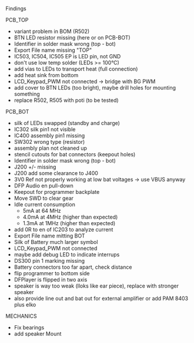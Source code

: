 Findings

PCB_TOP
- variant problem in BOM (R502)
- BTN LED resistor missing (here or on PCB-BOT)
- Identifier in solder mask wrong (top - bot)
- Export File name missing "TOP"
- IC503, IC504, IC505 EP is LED pin, not GND
- don't use low temp solder (LEDs >= 100°C)
- add vias to LEDs to transport heat (full connection)
- add heat sink from bottom
- LCD_Keypad_PWM not connected -> bridge with BG PWM
- add cover to BTN LEDs (too bright), maybe drill holes for mounting something
- replace R502, R505 with poti (to be tested)

PCB_BOT
- silk of LEDs swapped (standby and charge)
- IC302 silk pin1 not visible
- IC400 assembly pin1 missing
- SW302 wrong type (resistor)
- assembly plan not cleaned up
- stencil cutouts for bat connectors (keepout holes)
- Identifier in solder mask wrong (top - bot)
- J200 +/- missing
- J200 add some clearance to J400
- 3V0 Ref not properly working at low bat voltages -> use VBUS anyway
- DFP Audio en pull-down
- Keepout for programmer backplate
- Move SWD to clear gear
- Idle current consumption
  - 5mA at 64 MHz
  - 4.0mA at 4MHz (higher than expected)
  - 1.3mA at 1MHz (higher than expected)
- add 0R to en of IC203 to analyze current
- Export File name mitting BOT
- Silk of Battery much larger symbol
- LCD_Keypad_PWM not connected
- maybe add debug LED to indicate interrups
- DS300 pin 1 marking missing
- Battery connectors too far apart, check distance
- flip programmer to bottom side
- DFPlayer is flipped in two axis
- speaker is way too weak (lloks like ear piece), replace with stronger speaker
- also provide line out and bat out for external amplifier or add PAM 8403 plus elko

MECHANICS
- Fix bearings
- add speaker Mount
